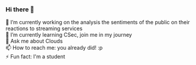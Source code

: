 ### Hi there 👋

🔭 I’m currently working on the analysis the sentiments of the public on their reactions to streaming services <br/>
🌱 I’m currently learning CSec, join me in my journey <br/>
💬 Ask me about Clouds <br/>
📫 How to reach me: you already did! :p <br/>
⚡ Fun fact: I'm a student <br/>

<!--
**Pratham567/pratham567** is a ✨ _special_ ✨ repository because its `README.md` (this file) appears on your GitHub profile.

Here are some ideas to get you started:

- 🔭 I’m currently working on ...
- 🌱 I’m currently learning ...
- 👯 I’m looking to collaborate on ...
- 🤔 I’m looking for help with ...
- 💬 Ask me about ...
- 📫 How to reach me: ...
- 😄 Pronouns: ...
- ⚡ Fun fact: ...
-->
